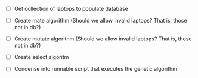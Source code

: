 - [ ] Get collection of laptops to populate database
- [ ] Create mate algorithm (Should we allow invalid laptops? That is, those not in db?)
- [ ] Create mutate algorithm (Should we allow invalid laptops? That is, those not in db?)
- [ ] Create select algoritm
- [ ] Condense into runnable script that executes the genetic algorithm

